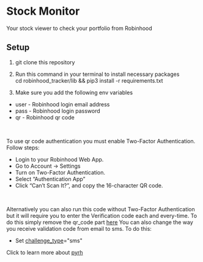 # Stock Monitor
Your stock viewer to check your portfolio from Robinhood

## Setup

1. git clone this repository

2. Run this command in your terminal to install necessary packages<br/>cd robinhood_tracker/lib && pip3 install -r requirements.txt

2. Make sure you add the following env variables
* user - Robinhood login email address
* pass - Robinhood login password
* qr - Robinhood qr code

<br>

To use qr code authentication you must enable Two-Factor Authentication. Follow steps:
* Login to your Robinhood Web App.
* Go to Account -> Settings
* Turn on Two-Factor Authentication.
* Select “Authentication App”
* Click “Can’t Scan It?”, and copy the 16-character QR code.

<br>

Alternatively you can also run this code without Two-Factor Authentication but it will require you to enter the Verification code each and every-time. To do this simply remove the qr_code part [here](https://github.com/vignesh1793/robinhood_tracker/blob/master/robinhood.py#L16)
You can also change the way you receive validation code from email to sms. To do this:
* Set [challenge_type](https://github.com/vignesh1793/robinhood_tracker/blob/master/robinhood.py#L16)="sms"

Click to learn more about [pyrh](https://pypi.org/project/pyrh/)
